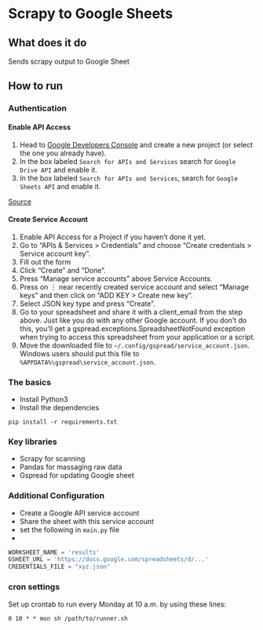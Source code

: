 # Scrapy to Google Sheets

## What does it do

Sends scrapy output to Google Sheet

## How to run
### Authentication

#### Enable API Access

1. Head to [Google Developers Console](https://console.cloud.google.com/) and create a new project (or select the one you already have).
2. In the box labeled `Search for APIs and Services` search for `Google Drive API` and enable it.
3. In the box labeled `Search for APIs and Services`, search for `Google Sheets API` and enable it.

[Source](https://docs.gspread.org/en/latest/oauth2.html#enable-api-access-for-a-project)

#### Create Service Account
1. Enable API Access for a Project if you haven’t done it yet.
2. Go to “APIs & Services > Credentials” and choose “Create credentials > Service account key”.
3. Fill out the form
4. Click “Create” and “Done”.
5. Press “Manage service accounts” above Service Accounts.
6. Press on ⋮ near recently created service account and select “Manage keys” and then click on “ADD KEY > Create new key”.
7. Select JSON key type and press “Create”.
8. Go to your spreadsheet and share it with a client_email from the step above. Just like you do with any other Google account. If you don’t do this, you’ll get a gspread.exceptions.SpreadsheetNotFound exception when trying to access this spreadsheet from your application or a script.
9. Move the downloaded file to `~/.config/gspread/service_account.json`. Windows users should put this file to `%APPDATA%\gspread\service_account.json`.
### The basics

- Install Python3
- Install the dependencies
```
pip install -r requirements.txt
```

### Key libraries
- Scrapy for scanning
- Pandas for massaging raw data
- Gspread for updating Google sheet

### Additional Configuration

- Create a Google API service account
- Share the sheet with this service account 
- set the following in `main.py` file
- 
```python
WORKSHEET_NAME = 'results'
GSHEET_URL = 'https://docs.google.com/spreadsheets/d/...'
CREDENTIALS_FILE = "xyz.json"
```

### cron settings

Set up crontab to run every Monday at 10 a.m. by using these lines:

```shell
0 10 * * mon sh /path/to/runner.sh
```